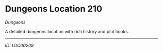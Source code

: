 # Dungeons Location 210

*Dungeons*

A detailed dungeons location with rich history and plot hooks.

---
*ID: LOC00209*